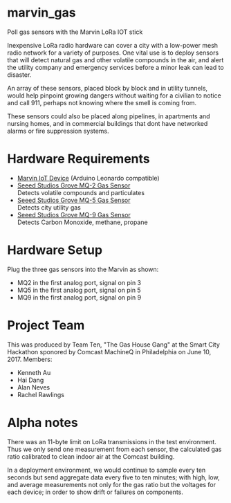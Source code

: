# marvin_gas
Poll gas sensors with the Marvin LoRa IOT stick

Inexpensive LoRa radio hardware can cover a city with a low-power mesh radio network for a variety of purposes. One vital use is to deploy sensors that will detect natural gas and other volatile compounds in the air, and alert the utility company and emergency services before a minor leak can lead to disaster. 

An array of these sensors, placed block by block and in utility tunnels, would help pinpoint growing dangers without waiting for a civilian to notice and call 911, perhaps not knowing where the smell is coming from.

These sensors could also be placed along pipelines, in apartments and nursing homes, and in commercial buildings that dont have networked alarms or fire suppression systems.

# Hardware Requirements

 * [Marvin IoT Device](https://github.com/iotacademy/marvin) (Arduino Leonardo compatible)
 * [Seeed Studios Grove MQ-2 Gas Sensor](https://www.seeedstudio.com/Grove-Gas-Sensor%28MQ2%29-p-937.html)
   <br>Detects volatile compounds and particulates
 * [Seeed Studios Grove MQ-5 Gas Sensor](https://www.seeedstudio.com/Grove-Gas-Sensor(MQ5)-p-938.html)
   <br>Detects city utility gas
 * [Seeed Studios Grove MQ-9 Gas Sensor](https://www.seeedstudio.com/Grove-Gas-Sensor%28MQ9%29-p-1419.html)
   <br>Detects Carbon Monoxide, methane, propane
 
# Hardware Setup
Plug the three gas sensors into the Marvin as shown:
* MQ2 in the first analog port, signal on pin 3
* MQ5 in the first analog port, signal on pin 5
* MQ9 in the first analog port, signal on pin 9



# Project Team
This was produced by Team Ten, "The Gas House Gang" at the Smart City Hackathon sponored by Comcast MachineQ in Philadelphia on June 10, 2017. Members:
* Kenneth Au
* Hai Dang
* Alan Neves
* Rachel Rawlings


# Alpha notes
There was an 11-byte limit on LoRa transmissions in the test environment. Thus we only send one measurement from each sensor, the calculated gas ratio calibrated to clean indoor air at the Comcast building.

In a deployment environment, we would continue to sample every ten seconds but send aggregate data every five to ten minutes; with high, low, and average measurements not only for the gas ratio but the voltages for each device; in order to show drift or failures on components. 
